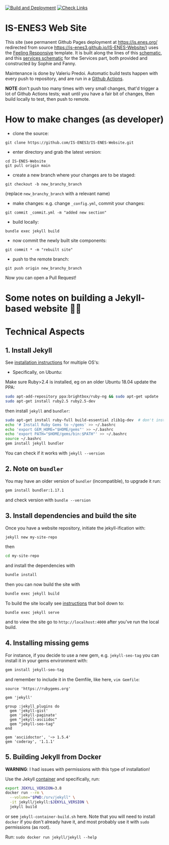 [![Build and Deployment](https://github.com/IS-ENES3/IS-ENES-Website/actions/workflows/pages/pages-build-deployment/badge.svg)](https://github.com/IS-ENES3/IS-ENES-Website/actions/workflows/pages/pages-build-deployment)
[![Check Links](https://github.com/IS-ENES3/Tests/actions/workflows/check_links_isenes3site.yml/badge.svg)](https://github.com/IS-ENES3/Tests/actions/workflows/check_links_isenes3site.yml)

# IS-ENES3 Web Site

This site (see permanent Github Pages deployment at <https://is.enes.org/> redirected from source <https://is-enes3.github.io/IS-ENES-Website/>) uses the [Feeling Responsive](https://phlow.github.io/feeling-responsive/) template. It is
built along the lines of this [schematic](https://raw.githubusercontent.com/IS-ENES3/IS-ENES-Website/main/structural_diagrams/IS-ENES3_website_detailed_templates_version_4_20220411.pdf), and this [services schematic](https://raw.githubusercontent.com/IS-ENES3/IS-ENES-Website/main/structural_diagrams/Services_Models_and_Data_v4.pdf) for the Services part, both provided and constructed by Sophie and Fanny.

Maintenance is done by Valeriu Predoi. Automatic build tests happen with every push to repository, and are
run in a [Github Actions](https://github.com/IS-ENES3/IS-ENES-Website/actions).

**NOTE** don't push too many times with very small changes, that'd trigger a lot of Github Actions tests; wait until you
have a fair bit of changes, then build locally to test, then push to remote.

# How to make changes (as developer)

- clone the source:
```
git clone https://github.com/IS-ENES3/IS-ENES-Website.git
```
- enter directory and grab the latest version:
```
cd IS-ENES-Website
git pull origin main
```
- create a new branch where your changes are to be staged:
```
git checkout -b new_branchy_branch
```
(replace `new_branchy_branch` with a relevant name)
- make changes: e.g. change `_config.yml`, commit your changes:
```
git commit _commit.yml -m "added new section"
```
- build locally:
```
bundle exec jekyll build
```
- now commit the newly built site components:
```
git commit * -m "rebuilt site"
```
- push to the remote branch:
```
git push origin new_branchy_branch
```

Now you can open a Pull Request!

# Some notes on building a Jekyll-based website 🍺🐍
# Technical Aspects

## 1. Install Jekyll

See [installation instructions](https://jekyllrb.com/docs/installation/) for multiple OS's:

- Specifically, on Ubuntu:

Make sure Ruby>2.4 is installed, eg on an older Ubuntu 18.04 update the PPA:

```bash
sudo apt-add-repository ppa:brightbox/ruby-ng && sudo apt-get update
sudo apt-get install ruby2.5 ruby2.5-dev
```
then install `jekyll` and `bundler`:

```bash
sudo apt-get install ruby-full build-essential zlib1g-dev  # don't install ruby if you already did
echo '# Install Ruby Gems to ~/gems' >> ~/.bashrc
echo 'export GEM_HOME="$HOME/gems"' >> ~/.bashrc
echo 'export PATH="$HOME/gems/bin:$PATH"' >> ~/.bashrc
source ~/.bashrc
gem install jekyll bundler
```

You can check if it works with `jekyll --version`

## 2. Note on `bundler`

You may have an older version of `bundler` (incompatible), to upgrade it run:

```bash
gem install bundler:1.17.1
```

and check version with `bundle --version`

## 3. Install dependencies and build the site

Once you have a website repository, initiate the jekyll-ification with:

```bash
jekyll new my-site-repo
```

then

```bash
cd my-site-repo
```

and install the dependencies with

```bash
bundle install
```

then you can now build the site with

```bash
bundle exec jekyll build
```

To build the site locally see [instructions](https://docs.github.com/en/pages/setting-up-a-github-pages-site-with-jekyll/testing-your-github-pages-site-locally-with-jekyll) that boil down to:

```
bundle exec jekyll serve
```

and to view the site go to `http://localhost:4000` after you've run the local build.

## 4. Installing missing gems

For instance, if you decide to use a new gem, e.g. `jekyll-seo-tag` you can install it
in your gems environment with:

```bash
gem install jekyll-seo-tag
```

and remember to include it in the Gemfile, like here, `vim Gemfile`:

```
source 'https://rubygems.org'

gem 'jekyll'

group :jekyll_plugins do
  gem 'jekyll-gist'
  gem 'jekyll-paginate'
  gem "jekyll-asciidoc"
  gem "jekyll-seo-tag"
end

gem 'asciidoctor', '~> 1.5.4'
gem 'coderay', '1.1.1'
```

## 5. Building Jekyll from Docker

**WARNING**: I had issues with permissions with this type of installation!

Use the Jekyll [container](https://github.com/envygeeks/jekyll-docker/blob/main/README.md) and
specifically, run:

```bash
export JEKYLL_VERSION=3.8
docker run --rm \
  --volume="$PWD:/srv/jekyll" \
  -it jekyll/jekyll:$JEKYLL_VERSION \
  jekyll build
```

or see `jekyll-container-build.sh` here. Note that you will need to install
`docker` if you don't already have it, and most probably use it with `sudo` permissions (as root).

Run: `sudo docker run jekyll/jekyll --help`
